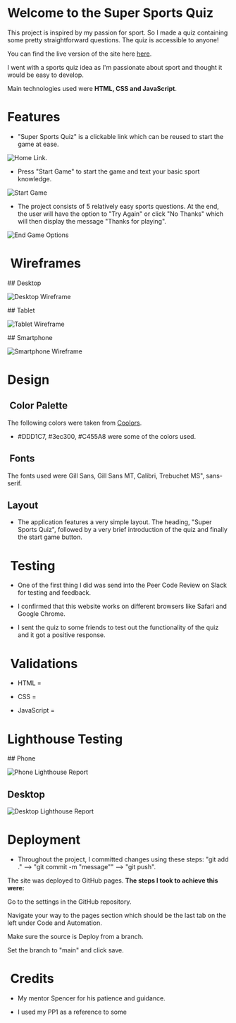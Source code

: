 # Welcome to the Super Sports Quiz

This project is inspired by my passion for sport. So I made a quiz containing some pretty straightforward questions. The quiz is accessible to anyone!

You can find the live version of the site here [here](https://drennan98.github.io/Super-Sports-Quiz).

I went with a sports quiz idea as I'm passionate about sport and thought it would be easy to develop.

Main technologies used were **HTML, CSS and JavaScript**.

# Features

- "Super Sports Quiz" is a clickable link which can be reused to start the game at ease.

![Home Link](assets/images/SSQclickablelink.png).

- Press "Start Game" to start the game and text your basic sport knowledge.
  
![Start Game](assets/images/startgamebutton.png)

- The project consists of 5 relatively easy sports questions. At the end, the user will have the option to "Try Again" or click "No Thanks"
  which will then display the message "Thanks for playing".

![End Game Options](assets/images/endgameoptions.png)

#  Wireframes


## Desktop
  
![Desktop Wireframe](assets/images/desktopwireframe.png)

## Tablet

![Tablet Wireframe](assets/images/tabletwireframe.png)

## Smartphone

![Smartphone Wireframe](assets/images/smartphonewireframe.png)

# Design

##  Color Palette

The following colors were taken from [Coolors](https://coolors.co/).

- #DDD1C7, #3ec300, #C455A8 were some of the colors used.

##  Fonts

The fonts used were Gill Sans, Gill Sans MT, Calibri, Trebuchet MS", sans-serif.

## Layout 

- The application features a very simple layout. The heading, "Super Sports Quiz", followed by a very brief introduction of the quiz and finally the 
start game button.

#  Testing

- One of the first thing I did was send into the Peer Code Review on Slack for testing and feedback.

- I confirmed that this website works on different browsers like Safari and Google Chrome.

- I sent the quiz to some friends to test out the functionality of the quiz and it got a positive response. 



#  Validations

- HTML =

- CSS =

- JavaScript =

# Lighthouse Testing

## Phone 

![Phone Lighthouse Report](assets/images/mobilelighthouse.png)

## Desktop 

![Desktop Lighthouse Report](assets/images/desktoplighthouse.png)

# Deployment

- Throughout the project, I committed changes using these steps: "git add ." --> "git commit -m "message"" --> "git push".

The site was deployed to GitHub pages. **The steps I took to achieve this were:**

Go to the settings in the GitHub repository.

Navigate your way to the pages section which should be the last tab on the left under Code and Automation.

Make sure the source is Deploy from a branch.

Set the branch to "main" and click save.

#  Credits

- My mentor Spencer for his patience and guidance.

- I used my PP1 as a reference to some 
